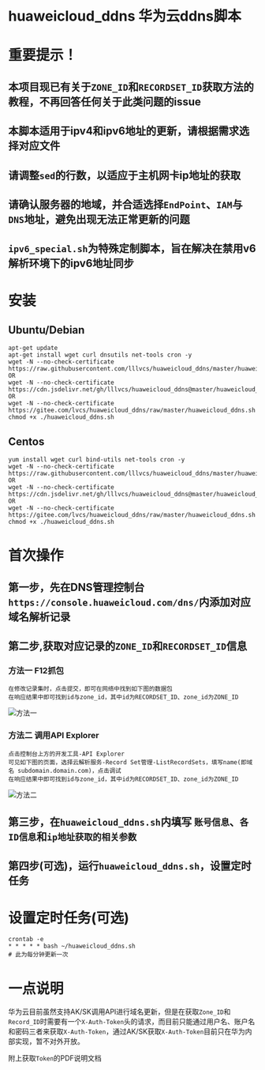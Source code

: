 # huaweicloud_ddns  华为云ddns脚本
# 重要提示！
## 本项目现已有关于```ZONE_ID```和```RECORDSET_ID```获取方法的教程，不再回答任何关于此类问题的issue
## 本脚本适用于ipv4和ipv6地址的更新，请根据需求选择对应文件
## 请调整```sed```的行数，以适应于主机网卡ip地址的获取
## 请确认服务器的地域，并合适选择```EndPoint```、```IAM```与```DNS```地址，避免出现无法正常更新的问题
## ```ipv6_special.sh```为特殊定制脚本，旨在解决在禁用v6解析环境下的ipv6地址同步
# 
# 安装
## Ubuntu/Debian
```
apt-get update
apt-get install wget curl dnsutils net-tools cron -y
wget -N --no-check-certificate https://raw.githubusercontent.com/lllvcs/huaweicloud_ddns/master/huaweicloud_ddns.sh
OR
wget -N --no-check-certificate https://cdn.jsdelivr.net/gh/lllvcs/huaweicloud_ddns@master/huaweicloud_ddns.sh
OR
wget -N --no-check-certificate https://gitee.com/lvcs/huaweicloud_ddns/raw/master/huaweicloud_ddns.sh
chmod +x ./huaweicloud_ddns.sh
```
## Centos
```
yum install wget curl bind-utils net-tools cron -y
wget -N --no-check-certificate https://raw.githubusercontent.com/lllvcs/huaweicloud_ddns/master/huaweicloud_ddns.sh
OR
wget -N --no-check-certificate https://cdn.jsdelivr.net/gh/lllvcs/huaweicloud_ddns@master/huaweicloud_ddns.sh
OR
wget -N --no-check-certificate https://gitee.com/lvcs/huaweicloud_ddns/raw/master/huaweicloud_ddns.sh
chmod +x ./huaweicloud_ddns.sh
```

# 首次操作
## 第一步，先在DNS管理控制台```https://console.huaweicloud.com/dns/```内添加对应域名解析记录
## 第二步,获取对应记录的```ZONE_ID```和```RECORDSET_ID```信息
### 方法一 F12抓包
```
在修改记录集时，点击提交，即可在网络中找到如下图的数据包
在响应结果中即可找到id与zone_id，其中id为RECORDSET_ID、zone_id为ZONE_ID
```
![方法一](https://cdn.jsdelivr.net/gh/lllvcs/huaweicloud_ddns@master/img/1.jpg)
### 方法二 调用API Explorer
```
点击控制台上方的开发工具-API Explorer
可见如下图的页面，选择云解析服务-Record Set管理-ListRecordSets，填写name(即域名 subdomain.domain.com)，点击调试
在响应结果中即可找到id与zone_id，其中id为RECORDSET_ID、zone_id为ZONE_ID
```
![方法二](https://cdn.jsdelivr.net/gh/lllvcs/huaweicloud_ddns@master/img/2.jpg)
## 第三步，在```huaweicloud_ddns.sh```内填写 ```账号信息```、```各ID信息```和```ip地址获取的相关参数```
## 第四步(可选)，运行```huaweicloud_ddns.sh```，设置定时任务

# 设置定时任务(可选)
```
crontab -e
* * * * * bash ~/huaweicloud_ddns.sh
# 此为每分钟更新一次
```

# 一点说明
华为云目前虽然支持AK/SK调用API进行域名更新，但是在获取```Zone_ID```和```Record_ID```时需要有一个```X-Auth-Token```头的请求，而目前只能通过用户名、账户名和密码三者来获取```X-Auth-Token```，通过AK/SK获取```X-Auth-Token```目前只在华为内部实现，暂不对外开放。

附上获取```Token```的PDF说明文档
